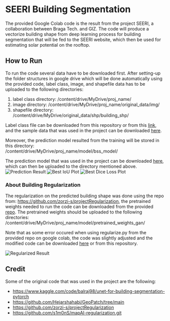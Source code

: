 # SEERI Building Segmentation

The provided Google Colab code is the result from the project SEERI, a collaboration between Braga Tech. and GIZ. The code will produce a vectorize building shape from deep learning process for building segmentation that will be fed to the SEERI website, which then be used for estimating solar potential on the rooftop. 

## How to Run

To run the code several data have to be downloaded first. After setting-up the folder structures in google drive which will be done automatically using the provided code, label class, image, and shapefile data has to be uploaded to the following directories:
1. label class directory: /content/drive/MyDrive/proj_name/
2. image directory: /content/drive/MyDrive/proj_name/original_data/img/
3. shapefile directory: /content/drive/MyDrive/original_data/shp/building_shp/

Label class file can be downloaded from this repository or from this [link](https://drive.google.com/file/d/1UpdSPBQbY9ZdyrcQzbrwFNcjvFXcBW8x/view?usp=sharing), and the sample data that was used in the project can be downloaded [here](https://drive.google.com/drive/folders/1lxkiN0ZqubMTWKUh7H6sy_wzHIaxgPmT?usp=sharing).

Moreover, the prediction model resulted from the training will be stored in this directory: <br /> /content/drive/MyDrive/proj_name/model/bss_model/ <br />

The prediction model that was used in the project can be downloaded [here](https://drive.google.com/drive/folders/1dweq_9_x8r_Hb6iXJpC3YqypLZjMdZP4?usp=sharing), which can then be uploaded to the directory mentioned above. 
![Prediction Result](https://github.com/widifadi/SEERI-Building_Segmentation/assets/82517622/650b430b-7454-4078-a5af-6a5edf923a04)
![Best IoU Plot](https://github.com/widifadi/SEERI-Building_Segmentation/assets/82517622/34f2b996-3a0a-49ae-b616-43d4b5e1d87f)
![Best Dice Loss Plot](https://github.com/widifadi/SEERI-Building_Segmentation/assets/82517622/4bfa6feb-d445-4893-83d4-1ccefe3d81d9)


### About Building Regularization

The regularization on the predicted building shape was done using the repo from: https://github.com/zorzi-s/projectRegularization, the pretrained weights needed to run the code can be downloaded from the provided [repo](https://drive.google.com/drive/folders/1IPrDpvFq9ODW7UtPAJR_T-gGzxDat_uu). The pretrained weights should be uploaded to the following directories: <br /> /content/drive/MyDrive/proj_name/model/pretrained_weights_gan/ <br />

Note that as some error occured when using regularize.py from the provided repo on google colab, the code was slightly adjusted and the modified code can be downloaded [here](https://drive.google.com/drive/folders/1LVSCoZ6nrpqBzJOb941p85l_ySJrPY4K?usp=sharing) or from this repository. 

![Regularized Result](https://github.com/widifadi/SEERI-Building_Segmentation/assets/82517622/a0effe42-dfe7-4aa6-80e7-2556b2c9670a)


## Credit 

Some of the original code that was used in the project are the following: 
* https://www.kaggle.com/code/balraj98/unet-for-building-segmentation-pytorch
* https://github.com/Hejarshahabi/GeoPatch/tree/main
* https://github.com/zorzi-s/projectRegularization
* https://github.com/s1m0nS/mapAI-regularization.git
